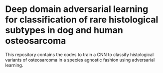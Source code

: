 # Deep domain adversarial learning for classification of rare histological subtypes in dog and human osteosarcoma
This repository contains the codes to train a CNN to classify histological variants of osteosarcoma in a species agnostic fashion using adversarial learning. 

